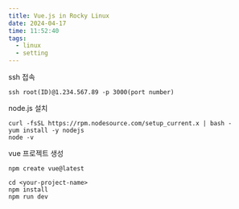 ```yaml
---
title: Vue.js in Rocky Linux
date: 2024-04-17
time: 11:52:40
tags:
  - linux
  - setting
---
```

ssh 접속
```
ssh root(ID)@1.234.567.89 -p 3000(port number)
```

node.js 설치
```
curl -fsSL https://rpm.nodesource.com/setup_current.x | bash -
yum install -y nodejs
node -v
```

vue 프로젝트 생성
```
npm create vue@latest

cd <your-project-name>
npm install
npm run dev
```